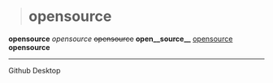 > # opensource

**opensource**
_opensource_
~~opensource~~
**open__source__**
<u>opensource</u>
__opensource__

<hr/>

Github Desktop

